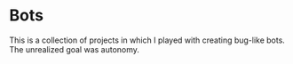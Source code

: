 # Bots
This is a collection of projects in which I played with creating bug-like bots. The unrealized goal was autonomy.
